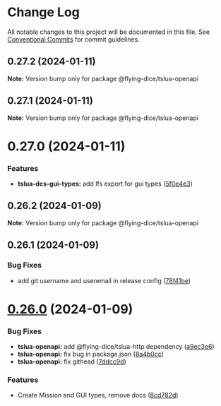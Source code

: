 # Change Log

All notable changes to this project will be documented in this file.
See [Conventional Commits](https://conventionalcommits.org) for commit guidelines.

## 0.27.2 (2024-01-11)

**Note:** Version bump only for package @flying-dice/tslua-openapi





## 0.27.1 (2024-01-11)

**Note:** Version bump only for package @flying-dice/tslua-openapi





# 0.27.0 (2024-01-11)


### Features

* **tslua-dcs-gui-types:** add lfs export for gui types ([5f0e4e3](https://github.com/flying-dice/tslua-dcs/commit/5f0e4e3c98d22177dfb16c6c141c23927c8d5ca4))





## 0.26.2 (2024-01-09)

**Note:** Version bump only for package @flying-dice/tslua-openapi





## 0.26.1 (2024-01-09)


### Bug Fixes

* add git username and useremail in release config ([78f41be](https://github.com/flying-dice/tslua-dcs/commit/78f41becefb192643fcb3baf34a63c3a6f9554a7))





# [0.26.0](https://github.com/flying-dice/tslua-dcs/compare/v0.25.0...v0.26.0) (2024-01-09)


### Bug Fixes

* **tslua-openapi:** add @flying-dice/tslua-http dependency ([a9ec3e6](https://github.com/flying-dice/tslua-dcs/commit/a9ec3e668d013d2571e9b5cfec53b7dafcea6cbd))
* **tslua-openapi:** fix bug in package.json ([8a4b0cc](https://github.com/flying-dice/tslua-dcs/commit/8a4b0ccdca517fefb669a241019c58d5a311cb10))
* **tslua-openapi:** fix githead ([7ddcc9d](https://github.com/flying-dice/tslua-dcs/commit/7ddcc9d6358b6950691f13b8ffc70795127284b2))


### Features

* Create Mission and GUI types, remove docs ([8cd782d](https://github.com/flying-dice/tslua-dcs/commit/8cd782d99804e35cab406420ce3093196dc28c10))
